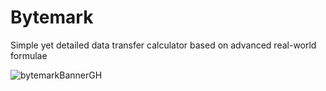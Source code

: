 # Bytemark
Simple yet detailed data transfer calculator based on advanced real-world formulae

![bytemarkBannerGH](https://user-images.githubusercontent.com/39441479/124710544-d4e38880-def4-11eb-94fb-f6463b9ec2f4.png)
